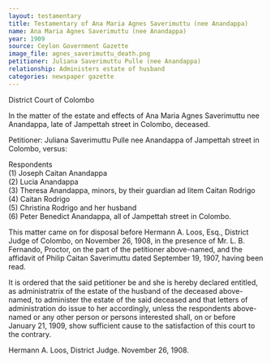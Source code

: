 ```yaml
---
layout: testamentary
title: Testamentary of Ana Maria Agnes Saverimuttu (nee Anandappa)
name: Ana Maria Agnes Saverimuttu (nee Anandappa)
year: 1909
source: Ceylon Government Gazette
image_file: agnes_saverimuttu_death.png
petitioner: Juliana Saverimuttu Pulle (nee Anandappa)
relationship: Administers estate of husband
categories: newspaper gazette
---
```


District Court of Colombo

In the matter of the estate and effects of Ana Maria Agnes Saverimuttu nee Anandappa, late of Jampettah street in Colombo, deceased. 

Petitioner: Juliana Saverimuttu Pulle nee Anandappa of Jampettah street in Colombo, versus:

Respondents<br />
(1) Joseph Caitan Anandappa<br />
(2) Lucia Anandappa<br />
(3) Theresa Anandappa, minors, by their guardian ad litem Caitan Rodrigo<br />
(4) Caitan Rodrigo<br />
(5) Christina Rodrigo and her husband<br />
(6) Peter Benedict Anandappa, all of Jampettah street in Colombo.<br />

This matter came on for disposal before Hermann A. Loos, Esq., District Judge of Colombo, on November 26, 1908, in the presence of Mr. L. B. Fernando, Proctor, on the part of the petitioner above-named, and the affidavit of Philip Caitan Saverimuttu dated September 19, 1907, having been read.

It is ordered that the said petitioner be and she is hereby declared entitled, as administratrix of the estate of the husband of the deceased above-named, to administer the estate of the said deceased and that letters of administration do issue to her accordingly, unless the respondents above-named or any other person or persons interested shall, on or before January 21, 1909, show sufficient cause to the satisfaction of this court to the contrary.

Hermann A. Loos, District Judge.
November 26, 1908.